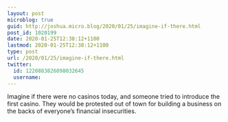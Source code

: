 ```yaml
---
layout: post
microblog: true
guid: http://joshua.micro.blog/2020/01/25/imagine-if-there.html
post_id: 1020199
date: 2020-01-25T12:38:12+1100
lastmod: 2020-01-25T12:38:12+1100
type: post
url: /2020/01/25/imagine-if-there.html
twitter:
  id: 1220883826098032645
  username: 
---
```

Imagine if there were no casinos today, and someone tried to introduce the first casino. They would be protested out of town for building a business on the backs of everyone’s financial insecurities.
